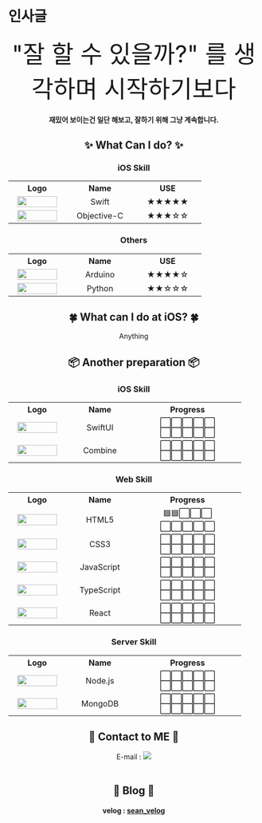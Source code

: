 <!--<img src="https://capsule-render.vercel.app/api?type=waving&color=timeAuto&height=200&section=header&text=Sean's%20Library&fontSize=50" />-->
<!--## <div align=center>HELLO~</div>-->
  <h1>인사글</h1>
  <div align=center><font size = 7>"잘 할 수 있을까?" 를 생각하며 시작하기보다</font></div>
  <h4><div align=center>재밌어 보이는건 일단 해보고, 잘하기 위해 그냥 계속합니다.</div></h4>

<!--
<div align=center>
  <hr size="10">
</div>
-->
 
<div align=center><h2>✨ What Can I do? ✨</h2></div>
<div align=center>
    <p>
        <h3>iOS Skill</h3>
        <table>
            <th width="100">Logo</th>
            <th width="120">Name</th>
            <th width="120">USE</th>
            <tr align = "center">
                <td><img src="https://img.shields.io/badge/Swift-F05138?style=flat&logo=Swift&logoColor=white" width="80" height="22"></td>
                <td>Swift</td>
                <td>★★★★★</td>
            </tr>
            <tr align = "center">
                <td><img src="https://img.shields.io/badge/-Objective--C-lightgrey" width="80" height="22"></td>
                <td>Objective-C</td>
                <td>★★★☆☆</td>
            </tr>
        </table>
    </p>
    <p>
        <h3>Others</h3>
        <table>
            <th width="100">Logo</th>
            <th width="120">Name</th>
            <th width="120">USE</th>
            <tr align = "center">
                <td><img src="https://img.shields.io/badge/Arduino-00979D?style=flat&logo=Arduino&logoColor=white" width="80" height="22"></td>
                <td>Arduino</td>
                <td>★★★★☆</td>
            </tr>
            <tr align = "center">
                <td><img src="https://img.shields.io/badge/Python-3776AB?style=flat&logo=Python&logoColor=white" width="80" height="22"></td>
                <td>Python</td>
                <td>★★☆☆☆</td>
            </tr>
        </table>
    </p>
</div>

<div align=center><h2>🍀 What can I do at iOS? 🍀</h2></div>
<div align=center>
Anything
<!--
|💡 Available 💡|📖 Studying 📖|
|:-------------:|:-------------:|
|UIKit|Naver Service|
|SnapKit|FireBase|
|Alamofire|RxSwift|
|Realm||
-->
</div>

<div align=center><h2>📦 Another preparation 📦</h2></div>

<div align=center>
    <p>
        <h3>iOS Skill</h3>
        <table>
            <th width="100">Logo</th>
            <th width="120">Name</th>
            <th width="200">Progress</th>
            <tr align = "center">
                <td><img src="https://img.shields.io/badge/SwiftUI-143059?style=flat&logo=Swift&logoColor=white" width="80" height="22"></td>
                <td>SwiftUI</td>
                <td>⬜️⬜️⬜️⬜️⬜️ ⬜️⬜️⬜️⬜️⬜️</td>
            </tr>
            <tr align = "center">
                <td><img src="https://img.shields.io/badge/Combine-000000?style=flat&logo=framework&logoColor=white" width="80" height="22"></td>
                <td>Combine</td>
                <td>⬜️⬜️⬜️⬜️⬜️ ⬜️⬜️⬜️⬜️⬜️</td>
            </tr>
        </table>
    </p>
    <p>
        <h3>Web Skill</h3>
        <table width="300">
            <th width="100">Logo</th>
            <th width="120">Name</th>
            <th width="200">Progress</th>
            <tr align = "center">
                <td><img src="https://img.shields.io/badge/HTML5-E34F26?style=flat&logo=HTML5&logoColor=white" width="80" height="22"></td>
                <td>HTML5</td>
                <td>🟦🟦⬜️⬜️⬜️ ⬜️⬜️⬜️⬜️⬜️</td>
            </tr>
            <tr align = "center">
                <td><img src="https://img.shields.io/badge/CSS3-1572B6?style=flat&logo=CSS3&logoColor=white" width="80" height="22"></td>
                <td>CSS3</td>
                <td>⬜️⬜️⬜️⬜️⬜️ ⬜️⬜️⬜️⬜️⬜️</td>
            </tr>
            <tr align = "center">
                <td><img src="https://img.shields.io/badge/JavaScript-F7DF1E?style=flat&logo=JavaScript&logoColor=white" width="80" height="22"></td>
                <td>JavaScript</td>
                <td>⬜️⬜️⬜️⬜️⬜️ ⬜️⬜️⬜️⬜️⬜️</td>
            </tr>
            <tr align = "center">
                <td><img src="https://img.shields.io/badge/TypeScript-3178C6?style=flat&logo=TypeScript&logoColor=white" width="80" height="22"></td>
                <td>TypeScript</td>
                <td>⬜️⬜️⬜️⬜️⬜️ ⬜️⬜️⬜️⬜️⬜️</td>
            </tr>
            <tr align = "center">
                <td><img src="https://img.shields.io/badge/React-61DAFB?style=flat&logo=React&logoColor=white" width="80" height="22"></td>
                <td>React</td>
                <td>⬜️⬜️⬜️⬜️⬜️ ⬜️⬜️⬜️⬜️⬜️</td>
            </tr>
        </table>
    </p>
    <p>
        <h3>Server Skill</h3>
        <table>
            <th width="100">Logo</th>
            <th width="120">Name</th>
            <th width="200">Progress</th>
            <tr align = "center">
                <td><img src="https://img.shields.io/badge/Node.js-339933?style=flat&logo=Node.js&logoColor=white" width="80" height="22"></td>
                <td>Node.js</td>
                <td>⬜️⬜️⬜️⬜️⬜️ ⬜️⬜️⬜️⬜️⬜️</td>
            </tr>
            <tr align = "center">
                <td><img src="https://img.shields.io/badge/MongoDB-47A248?style=flat&logo=MongoDB&logoColor=white" width="80" height="22"></td>
                <td>MongoDB</td>
                <td>⬜️⬜️⬜️⬜️⬜️ ⬜️⬜️⬜️⬜️⬜️</td>
            </tr>
        </table>
    </p>
</div>

<div align=center><h2>📮 Contact to ME 📮</h2></div>
<div align=center>E-mail : <a href="mailto:ksg3452@gmail.com"><img src="https://img.shields.io/badge/Gmail-EA4335?style=flat&logo=Gmail&logoColor=white"></a></div><br>

<div align = center><h2> 📒 Blog 📒 </h2></div>
    <p>
        <div align=center><h4>velog : <a href="https://velog.io/@sean_kk">sean_velog</a></h4></div>
    </p>
<!-- <div align=center>Profile : <a href ="https://www.notion.so/iOS-Developer-Profile-7e3ef91f50544c249360770ff92ea2e6"><img src="https://img.shields.io/badge/Notion-000000?style=flat&logo=Notion&logoColor=white"></a></div> -->
